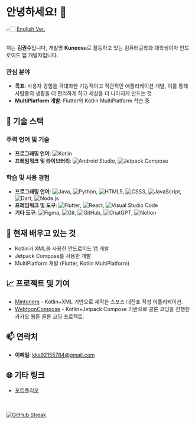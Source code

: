 # 안녕하세요! 👋 
👉🏻 [English Ver.](README_EN.md) <br><br>

저는 **김권수**입니다, 개발명 **Kuneosu**로 활동하고 있는 컴퓨터공학과 대학생이자 안드로이드 앱 개발자입니다. 

### 관심 분야
- **목표**: 사용자 경험을 극대화한 기능적이고 직관적인 애플리케이션 개발, 이를 통해 사람들의 생활을 더 편리하게 하고 세상을 더 나아지게 만드는 것
- **MultiPlatform 개발**: Flutter와 Kotlin MultiPlatform 학습 중

## 🔧 기술 스택

### 주력 언어 및 기술
- **프로그래밍 언어**: ![Kotlin](https://img.shields.io/badge/-Kotlin-0095D5?style=flat&logo=Kotlin&logoColor=white)
- **프레임워크 및 라이브러리**: ![Android Studio](https://img.shields.io/badge/-Android%20Studio-3DDC84?style=flat&logo=Android%20Studio&logoColor=white), ![Jetpack Compose](https://img.shields.io/badge/-Jetpack%20Compose-4285F4?style=flat&logo=Jetpack%20Compose&logoColor=white)

### 학습 및 사용 경험
- **프로그래밍 언어**: ![Java](https://img.shields.io/badge/-Java-007396?style=flat&logo=Java&logoColor=white), ![Python](https://img.shields.io/badge/-Python-3776AB?style=flat&logo=Python&logoColor=white), ![HTML5](https://img.shields.io/badge/-HTML5-E34F26?style=flat&logo=HTML5&logoColor=white), ![CSS3](https://img.shields.io/badge/-CSS3-1572B6?style=flat&logo=CSS3&logoColor=white), ![JavaScript](https://img.shields.io/badge/-JavaScript-F7DF1E?style=flat&logo=JavaScript&logoColor=black), ![Dart](https://img.shields.io/badge/-Dart-0175C2?style=flat&logo=Dart&logoColor=white), ![Node.js](https://img.shields.io/badge/-Node.js-339933?style=flat&logo=Node.js&logoColor=white)
- **프레임워크 및 도구**: ![Flutter](https://img.shields.io/badge/-Flutter-02569B?style=flat&logo=Flutter&logoColor=white), ![React](https://img.shields.io/badge/-React-61DAFB?style=flat&logo=React&logoColor=black), ![Visual Studio Code](https://img.shields.io/badge/-Visual%20Studio%20Code-007ACC?style=flat&logo=Visual%20Studio%20Code&logoColor=white)
- **기타 도구**: ![Figma](https://img.shields.io/badge/-Figma-F24E1E?style=flat&logo=Figma&logoColor=white), ![Git](https://img.shields.io/badge/-Git-F05032?style=flat&logo=Git&logoColor=white), ![GitHub](https://img.shields.io/badge/-GitHub-181717?style=flat&logo=GitHub&logoColor=white), ![ChatGPT](https://img.shields.io/badge/-ChatGPT-00A67E?style=flat&logo=OpenAI&logoColor=white), ![Notion](https://img.shields.io/badge/-Notion-000000?style=flat&logo=Notion&logoColor=white)

## 🌱 현재 배우고 있는 것

- Kotlin과 XML을 사용한 안드로이드 앱 개발
- Jetpack Compose를 사용한 개발
- MultiPlatform 개발 (Flutter, Kotlin MultiPlatform)

## 📈 프로젝트 및 기여

- [Mintoners](https://github.com/Kuneosu/Mintoners) - Kotlin+XML 기반으로 제작한 스포츠 대진표 작성 어플리케이션.
- [WebtoonCompose](https://github.com/Kuneosu/WebtoonCompose) - Kotlin+Jetpack Compose 기반으로 클론 코딩을 진행한 카카오 웹툰 클론 코딩 프로젝트.

## 📫 연락처

- **이메일**: [kks92155784@gmail.com](mailto:kks92155784@gmail.com)

## 🌐 기타 링크

- [포트폴리오](https://kimkwonsu.notion.site/2bca6f20ec054d48802fa142de7b918f?pvs=74)

<br><br>
[![GitHub Streak](https://streak-stats.demolab.com?user=Kuneosu&mode=weekly)](https://git.io/streak-stats)
